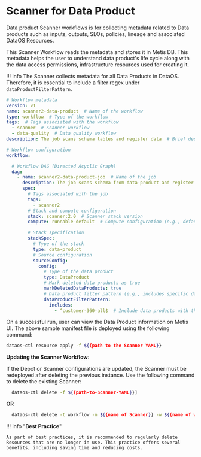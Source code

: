 # Scanner for Data Product

Data product Scanner workflows is for collecting metadata related to Data products such as inputs, outputs, SLOs, policies, lineage and associated DataOS Resources.

This Scanner Workflow reads the metadata and stores it in Metis DB. This metadata helps the user to understand data product's life cycle along with the data access permissions, infrastructure resources used for creating it.

!!! info
    The Scanner collects metadata for all Data Products in DataOS. Therefore, it is essential to include a filter regex under `dataProductFilterPattern`.


```yaml
# Workflow metadata
version: v1
name: scanner2-data-product  # Name of the workflow
type: workflow  # Type of the workflow
tags:  # Tags associated with the workflow
  - scanner  # Scanner workflow
  - data-quality  # Data quality workflow
description: The job scans schema tables and register data  # Brief description of the workflow

# Workflow configuration
workflow:

  # Workflow DAG (Directed Acyclic Graph)
  dag:
    - name: scanner2-data-product-job  # Name of the job
      description: The job scans schema from data-product and register data to metis  # Brief description of the job
      spec:
        # Tags associated with the job
        tags:
          - scanner2
        # Stack and compute configuration
        stack: scanner:2.0  # Scanner stack version
        compute: runnable-default  # Compute configuration (e.g., default runner)

        # Stack specification
        stackSpec:
          # Type of the stack
          type: data-product
          # Source configuration
          sourceConfig:
            config:
              # Type of the data product
              type: DataProduct
              # Mark deleted data products as true
              markDeletedDataProducts: true
              # Data product filter pattern (e.g., includes specific data products)
              dataProductFilterPattern:
                includes:
                  - ^customer-360-all$  # Include data products with the specified pattern
```

On a successful run, user can view the Data Product information on Metis UI. The above sample manifest file is deployed using the following command:

```bash
dataos-ctl resource apply -f ${{path to the Scanner YAML}}
```


**Updating the Scanner Workflow**:

If the Depot or Scanner configurations are updated, the Scanner must be redeployed after deleting the previous instance. Use the following command to delete the existing Scanner:

```bash 
  dataos-ctl delete -f ${{path-to-Scanner-YAML}}]
```

**OR**

```bash
  dataos-ctl delete -t workflow -n ${{name of Scanner}} -w ${{name of workspace}}
```


!!! info "**Best Practice**"

    As part of best practices, it is recommended to regularly delete Resources that are no longer in use. This practice offers several benefits, including saving time and reducing costs.